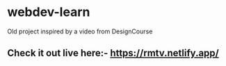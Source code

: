 # webdev-learn
Old project inspired by a video from DesignCourse

## Check it out live here:- https://rmtv.netlify.app/
